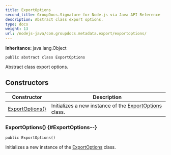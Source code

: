 ```yaml
---
title: ExportOptions
second_title: GroupDocs.Signature for Node.js via Java API Reference
description: Abstract class export options.
type: docs
weight: 13
url: /nodejs-java/com.groupdocs.metadata.export/exportoptions/
---
```

**Inheritance:**
java.lang.Object
```
public abstract class ExportOptions
```

Abstract class export options.
## Constructors

| Constructor | Description |
| --- | --- |
| [ExportOptions()](#ExportOptions--) | Initializes a new instance of the [ExportOptions](../../com.groupdocs.metadata.export/exportoptions) class. |
### ExportOptions() {#ExportOptions--}
```
public ExportOptions()
```


Initializes a new instance of the [ExportOptions](../../com.groupdocs.metadata.export/exportoptions) class.

